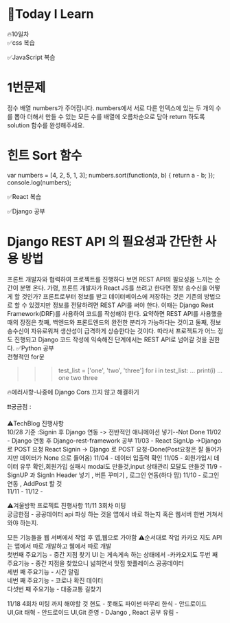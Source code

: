 
# 🎃Today I Learn  
🔥10일차  
✅css 복습  

  

✅JavaScript 복습  
# 1번문제
정수 배열 numbers가 주어집니다. numbers에서 서로 다른 인덱스에 있는 두 개의 수를 뽑아 더해서 만들 수 있는 모든 수를 배열에 오름차순으로 담아 return 하도록 solution 함수를 완성해주세요.
# 힌트 Sort 함수
var numbers = [4, 2, 5, 1, 3];
numbers.sort(function(a, b) {
  return a - b;
});
console.log(numbers);


✅React 복습  

✅Django 공부  
# Django REST API 의 필요성과 간단한 사용 방법
프론트 개발자와 협력하여 프로젝트를 진행하다 보면 REST API의 필요성을 느끼는 순간이 분명 온다. 가령, 프론트 개발자가 React JS를 쓰려고 한다면 정보 송수신을 어떻게 할 것인가? 프론트로부터 정보를 받고 데이터베이스에 저장하는 것은 기존의 방법으로 할 수 있겠지만 정보를 전달하려면 REST API를 써야 한다. 이때는 Django Rest Framework(DRF)를 사용하여 코드를 작성해야 한다.
요약하면 REST API를 사용했을 때의 장점은 첫째, 백엔드와 프론트엔드의 완전한 분리가 가능하다는 것이고 둘째, 정보 송수신이 자유로워져 생산성이 급격하게 상승한다는 것이다. 따라서 프로젝트가 어느 정도 진행되고 Django 코드 작성에 익숙해진 단계에서는 REST API로 넘어갈 것을 권한다.
✅Python 공부  
전형적인 for문
>>> test_list = ['one', 'two', 'three'] 
>>> for i in test_list: 
...     print(i)
... 
one 
two 
three




🔥에러사항-나중에 Django Cors 끄지 않고 해결하기



❗️❗️궁금점 : 

⚠️TechBlog 진행사항  
10/28 기준 :Signin  후 Django 연동 -> 전반적인 애니메이션 넣기--Not Done
11/02 - Django 연동 후 Django-rest-framework 공부
11/03 - React SignUp ->Django 로 POST 요청 React Signin -> Django 로 POST 요청-Done(Post요청은 잘 들어가지만 데이터가 None 으로 들어옴)
11/04 - 데이터 입출력 확인
11/05 - 회원가입시 데이터 유무 확인,회원가입 실패시 modal도 만들것,input 상태관리 모달도 만들것
11/9 - SignUP  과 SignIn Header 넣기 , 버튼 꾸미기 , 로그인 연동(하다 맘)
11/10 - 로그인 연동 , AddPost 할 것  
11/11 - 
11/12 - 

⚠️겨울방학 프로젝트 진행사항 
11/11 3회차 미팅  
궁금한점 - 공공데이터 api 파싱 하는 것을 앱에서 바로 하는지 혹은 웹서버 한번 거쳐서 와야 하는지.  

모든 기능들을 웹 서버에서 작업 후 앱,웹으로 가야함
⚠️순서대로 작업
카카오 지도 API 는 앱에서 따로 개발하고 웹에서 따로 개발  
첫번째 주요기능 - 중간 지점 찾기  UI 는 게속게속 하는 상태에서  -카카오지도
두번 째 주요기능 - 중간 지점을 찾았으니 넓히면서 맛집 핫플레이스 공공데이터  
세번 째 주요기능 - 시간 알림  
네번 째 주요기능 - 코로나 확진 데이터  
다섯번 째 주요기능 - 대중교통 길찾기

11/18 4회차 미팅 까지 해야할 것
현도 - 못해도 파이썬 마무리
한식 - 안드로이드 UI,Git
태혁 - 안드로이드 UI,Git
준영 - DJango , React 공부
유림 - 












